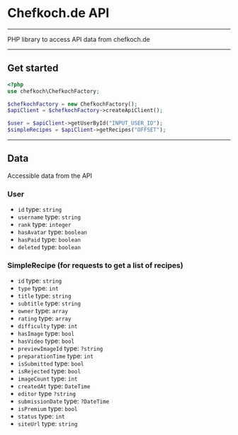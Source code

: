 # Chefkoch.de API

---

PHP library to access API data from chefkoch.de

---

## Get started
```PHP
<?php
use chefkoch\ChefkochFactory;

$chefkochFactory = new ChefkochFactory();
$apiClient = $chefkochFactory->createApiClient();

$user = $apiClient->getUserById("INPUT_USER_ID");
$simpleRecipes = $apiClient->getRecipes("OFFSET");
```

---

## Data
Accessible data from the API

### User
* ``id`` type: ``string``
* ``username`` type: ``string``
* ``rank`` type: ``integer``
* ``hasAvatar`` type: ``boolean``
* ``hasPaid`` type: ``boolean``
* ``deleted`` type: ``boolean``

### SimpleRecipe (for requests to get a list of recipes)
* ``id`` type: ``string``
* `type` type: `int`
* `title` type: `string`
* `subtitle` type: `string`
* `owner` type: `array`
* `rating` type: `array`
* `difficulty` type: `int`
* `hasImage` type: `bool`
* `hasVideo` type: `bool`
* `previewImageId` type: `?string`
* `preparationTime` type: `int`
* `isSubmitted` type: `bool`
* `isRejected` type: `bool`
* `imageCount` type: `int`
* `createdAt` type: `DateTime`
* `editor` type `?string`
* `submissionDate` type: `?DateTime`
* `isPremium` type: `bool`
* `status` type: `int`
* `siteUrl` type: `string`

